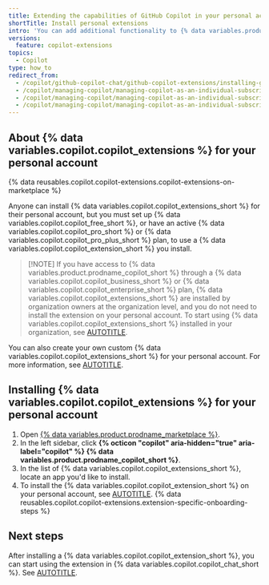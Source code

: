 ```yaml
---
title: Extending the capabilities of GitHub Copilot in your personal account
shortTitle: Install personal extensions
intro: 'You can add additional functionality to {% data variables.product.prodname_copilot_short %} in your personal account, by installing certain {% data variables.product.prodname_github_apps %} from {% data variables.product.prodname_marketplace %}.'
versions:
  feature: copilot-extensions
topics:
  - Copilot
type: how_to
redirect_from:
  - /copilot/github-copilot-chat/github-copilot-extensions/installing-github-copilot-extensions-for-your-personal-account
  - /copilot/managing-copilot/managing-copilot-as-an-individual-subscriber/installing-github-copilot-extensions-for-your-personal-account
  - /copilot/managing-copilot/managing-copilot-as-an-individual-subscriber/extending-the-capabilities-of-github-copilot-in-your-personal-account
  - /copilot/managing-copilot/managing-copilot-as-an-individual-subscriber/managing-your-copilot-plan/extending-the-capabilities-of-github-copilot-in-your-personal-account
---
```


## About {% data variables.copilot.copilot_extensions %} for your personal account

{% data reusables.copilot.copilot-extensions.copilot-extensions-on-marketplace %}

Anyone can install {% data variables.copilot.copilot_extensions_short %} for their personal account, but you must set up {% data variables.copilot.copilot_free_short %}, or have an active {% data variables.copilot.copilot_pro_short %} or {% data variables.copilot.copilot_pro_plus_short %} plan, to use a {% data variables.copilot.copilot_extension_short %} you install.

> [!NOTE] If you have access to {% data variables.product.prodname_copilot_short %} through a {% data variables.copilot.copilot_business_short %} or {% data variables.copilot.copilot_enterprise_short %} plan, {% data variables.copilot.copilot_extensions_short %} are installed by organization owners at the organization level, and you do not need to install the extension on your personal account. To start using {% data variables.copilot.copilot_extensions_short %} installed in your organization, see [AUTOTITLE](/copilot/github-copilot-chat/github-copilot-extensions/using-github-copilot-extensions).

You can also create your own custom {% data variables.copilot.copilot_extensions_short %} for your personal account. For more information, see [AUTOTITLE](/copilot/building-copilot-extensions/about-building-copilot-extensions).

## Installing {% data variables.copilot.copilot_extensions %} for your personal account

1. Open [{% data variables.product.prodname_marketplace %}](https://github.com/marketplace?type=apps&copilot_app=true).
1. In the left sidebar, click **{% octicon "copilot" aria-hidden="true" aria-label="copilot" %} {% data variables.product.prodname_copilot_short %}**.
1. In the list of {% data variables.copilot.copilot_extensions_short %}, locate an app you'd like to install.
1. To install the {% data variables.copilot.copilot_extension_short %} on your personal account, see [AUTOTITLE](/apps/using-github-apps/installing-a-github-app-from-github-marketplace-for-your-personal-account#installing-a-github-app-in-your-personal-account).
{% data reusables.copilot.copilot-extensions.extension-specific-onboarding-steps %}

## Next steps

After installing a {% data variables.copilot.copilot_extension_short %}, you can start using the extension in {% data variables.copilot.copilot_chat_short %}. See [AUTOTITLE](/copilot/github-copilot-chat/github-copilot-extensions/using-github-copilot-extensions).
